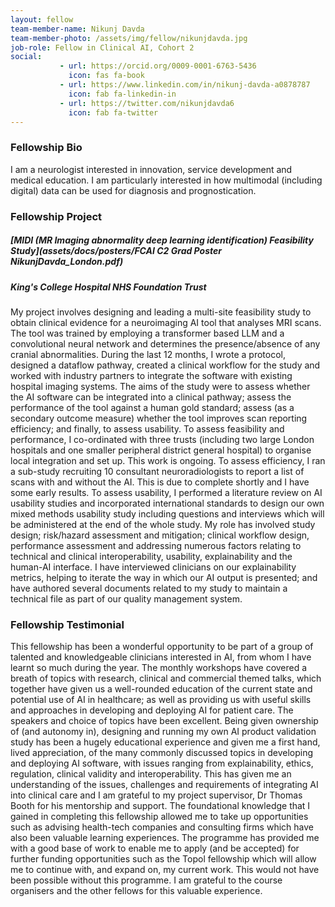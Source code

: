 ```yaml
---
layout: fellow
team-member-name: Nikunj Davda
team-member-photo: /assets/img/fellow/nikunjdavda.jpg
job-role: Fellow in Clinical AI, Cohort 2
social:
           - url: https://orcid.org/0009-0001-6763-5436
             icon: fas fa-book
           - url: https://www.linkedin.com/in/nikunj-davda-a0878787
             icon: fab fa-linkedin-in
           - url: https://twitter.com/nikunjdavda6
             icon: fab fa-twitter
---
```


### Fellowship Bio
I am a neurologist interested in innovation, service development and medical education.  I am particularly interested in how multimodal (including digital) data can be used for diagnosis and prognostication.


### Fellowship Project
##### _[MIDI (MR Imaging abnormality deep learning identification) Feasibility Study](assets/docs/posters/FCAI C2 Grad Poster NikunjDavda_London.pdf)_
##### King's College Hospital NHS Foundation Trust

My project involves designing and leading a multi-site feasibility study to obtain clinical evidence for a neuroimaging AI tool that analyses MRI scans.  The tool was trained by employing a transformer based LLM and a convolutional neural network and determines the presence/absence of any cranial abnormalities.  During the last 12 months, I wrote a protocol, designed a dataflow pathway, created a clinical workflow for the study and worked with industry partners to integrate the software with existing hospital imaging systems.  The aims of the study were to assess whether the AI software can be integrated into a clinical pathway; assess the performance of the tool against a human gold standard; assess (as a secondary outcome measure) whether the tool improves scan reporting efficiency; and finally, to assess usability.  To assess feasibility and performance, I co-ordinated with three trusts (including two large London hospitals and one smaller peripheral district general hospital) to organise local integration and set up. This work is ongoing.  To assess efficiency, I ran a sub-study recruiting 10 consultant neuroradiologists to report a list of scans with and without the AI. This is due to complete shortly and I have some early results.  To assess usability, I performed a literature review on AI usability studies and incorporated international standards to design our own mixed methods usability study including questions and interviews which will be administered at the end of the whole study.  My role has involved study design; risk/hazard assessment and mitigation; clinical workflow design, performance assessment and addressing numerous factors relating to technical and clinical interoperability, usability, explainability and the human-AI interface. I have interviewed clinicians on our explainability metrics, helping to iterate the way in which our AI output is presented; and have authored several documents related to my study to maintain a technical file as part of our quality management system.
### Fellowship Testimonial
 This fellowship has been a wonderful opportunity to be part of a group of talented and knowledgeable clinicians interested in AI, from whom I have learnt so much during the year. The monthly workshops have covered a breath of topics with research, clinical and commercial themed talks, which together have given us a well-rounded education of the current state and potential use of AI in healthcare; as well as providing us with useful skills and approaches in developing and deploying AI for patient care.  The speakers and choice of topics have been excellent.  Being given ownership of (and autonomy in), designing and running my own AI product validation study has been a hugely educational experience and given me a first hand, lived appreciation, of the many commonly discussed topics in developing and deploying AI software, with issues ranging from explainability, ethics, regulation, clinical validity and interoperability. This has given me an understanding of the issues, challenges and requirements of integrating AI into clinical care and I am grateful to my project supervisor, Dr Thomas Booth for his mentorship and support.  The foundational knowledge that I gained in completing this fellowship allowed me to take up opportunities such as advising health-tech companies and consulting firms which have also been valuable learning experiences.  The programme has provided me with a good base of work to enable me to apply (and be accepted) for further funding opportunities such as the Topol fellowship which will allow me to continue with, and expand on, my current work.  This would not have been possible without this programme. I am grateful to the course organisers and the other fellows for this valuable experience.

